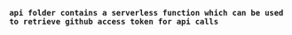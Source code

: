 ### `api folder contains a serverless function which can be used to retrieve github access token for api calls`
